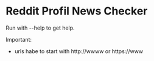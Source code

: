 # Reddit Profil News Checker
Run with --help to get help.

Important:
 - urls habe to start with http://wwww or https://www
